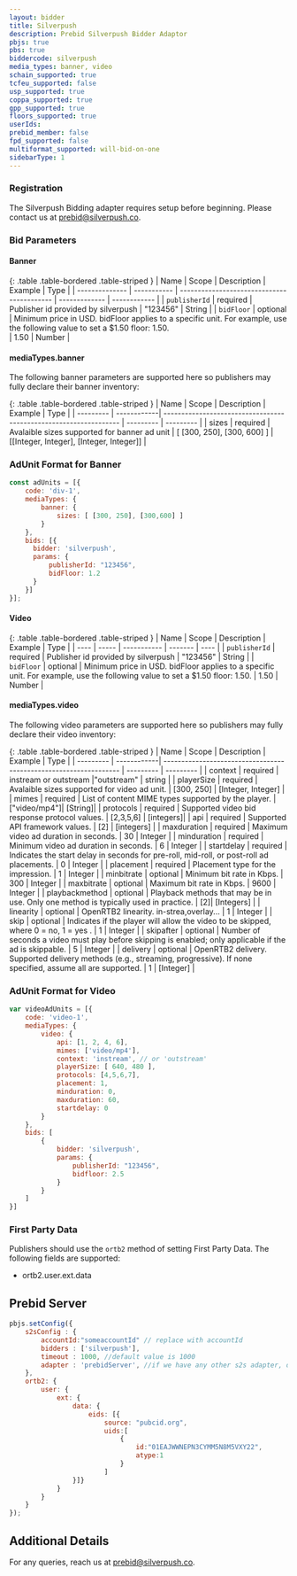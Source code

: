 ```yaml
---
layout: bidder
title: Silverpush
description: Prebid Silverpush Bidder Adaptor
pbjs: true
pbs: true
biddercode: silverpush
media_types: banner, video
schain_supported: true
tcfeu_supported: false
usp_supported: true
coppa_supported: true
gpp_supported: true
floors_supported: true
userIds: 
prebid_member: false
fpd_supported: false
multiformat_supported: will-bid-on-one
sidebarType: 1
---
```


### Registration
The Silverpush Bidding adapter requires setup before beginning. Please contact us at [prebid@silverpush.co](mailto:prebid@silverpush.co).

### Bid Parameters

#### Banner

{: .table .table-bordered .table-striped }
|       Name     |    Scope    |                 Description                |    Example    |     Type     |
| -------------- | ----------- | ------------------------------------------ | ------------- | ------------ |
| `publisherId` | required | Publisher id provided by silverpush | "123456" | String |
| `bidFloor` | optional | Minimum price in USD. bidFloor applies to a specific unit. For example, use the following value to set a $1.50 floor: 1.50. <br/> | 1.50 | Number |

#### mediaTypes.banner

The following banner parameters are supported here so publishers may fully declare their banner inventory:

{: .table .table-bordered .table-striped }
|    Name   |    Scope    |                      Description                                  |  Example  |    Type   |
| --------- | ------------| ----------------------------------------------------------------- | --------- | --------- |
| sizes | required | Avalaible sizes supported for banner ad unit | [ [300, 250], [300, 600] ] | [[Integer, Integer], [Integer, Integer]] |

### AdUnit Format for Banner

```javascript
const adUnits = [{
    code: 'div-1',
    mediaTypes: {
        banner: {
            sizes: [ [300, 250], [300,600] ]
        }
    },
    bids: [{
      bidder: 'silverpush',
      params: {
          publisherId: "123456",
          bidFloor: 1.2
      }
    }]
}];
```

#### Video

{: .table .table-bordered .table-striped }
| Name | Scope | Description | Example | Type |
| ---- | ----- | ----------- | ------- | ---- |
| `publisherId` | required | Publisher id provided by silverpush | "123456" | String |
| `bidFloor` | optional | Minimum price in USD. bidFloor applies to a specific unit. For example, use the following value to set a $1.50 floor: 1.50. | 1.50 | Number |

#### mediaTypes.video

The following video parameters are supported here so publishers may fully declare their video inventory:

{: .table .table-bordered .table-striped }
|    Name   |    Scope    |                      Description                                  |  Example  |    Type   |
| --------- | ------------| ----------------------------------------------------------------- | --------- | --------- |
| context | required | instream or outstream |"outstream" | string |
| playerSize | required | Avalaible sizes supported for video ad unit. | [300, 250] | [Integer, Integer] |
| mimes | required | List of content MIME types supported by the player. | ["video/mp4"]| [String]|
| protocols | required | Supported video bid response protocol values. | [2,3,5,6] | [integers]|
| api | required | Supported API framework values. | [2] |  [integers] |
| maxduration | required | Maximum video ad duration in seconds. | 30 | Integer |
| minduration | required | Minimum video ad duration in seconds. | 6 | Integer |
| startdelay | required | Indicates the start delay in seconds for pre-roll, mid-roll, or post-roll ad placements. | 0 | Integer |
| placement | required | Placement type for the impression. | 1 | Integer |
| minbitrate | optional | Minimum bit rate in Kbps. | 300 | Integer |
| maxbitrate | optional | Maximum bit rate in Kbps. | 9600 | Integer |
| playbackmethod | optional | Playback methods that may be in use. Only one method is typically used in practice. | [2]| [Integers] |
| linearity | optional | OpenRTB2 linearity. in-strea,overlay... | 1 | Integer |
| skip | optional | Indicates if the player will allow the video to be skipped, where 0 = no, 1 = yes . | 1 | Integer |
| skipafter | optional | Number of seconds a video must play before skipping is enabled; only applicable if the ad is skippable. | 5 | Integer |
| delivery | optional | OpenRTB2 delivery. Supported delivery methods (e.g., streaming, progressive). If none specified, assume all are supported.  | 1 | [Integer] |

### AdUnit Format for Video

```javascript
var videoAdUnits = [{
    code: 'video-1',
    mediaTypes: {
        video: {
            api: [1, 2, 4, 6],
            mimes: ['video/mp4'],
            context: 'instream', // or 'outstream'
            playerSize: [ 640, 480 ],
            protocols: [4,5,6,7],
            placement: 1,
            minduration: 0,
            maxduration: 60,
            startdelay: 0
        }
    },
    bids: [
        {
            bidder: 'silverpush',
            params: {
                publisherId: "123456",
                bidfloor: 2.5
            }
        }
    ]
}]
```

### First Party Data
Publishers should use the `ortb2` method of setting First Party Data. The following fields are supported:

- ortb2.user.ext.data

## Prebid Server

```javascript
pbjs.setConfig({
    s2sConfig : {
        accountId:"someaccountId" // replace with accountId
        bidders : ['silverpush'],
        timeout : 1000, //default value is 1000
        adapter : 'prebidServer', //if we have any other s2s adapter, default value is s2s
    },
    ortb2: {
        user: {
            ext: {
                data: {
                    eids: [{
                        source: "pubcid.org",
                        uids:[
                            {
                                id:"01EAJWWNEPN3CYMM5N8M5VXY22",
                                atype:1
                            }
                        ]
                }]}
            }
        }   
    }
});
```

## Additional Details
For any queries, reach us at <prebid@silverpush.co>.

